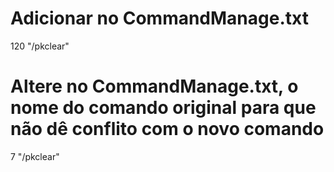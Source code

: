 # Adicionar no CommandManage.txt
120       "/pkclear"

# Altere no CommandManage.txt, o nome do comando original para que não dê conflito com o novo comando
7         "/pkclear"